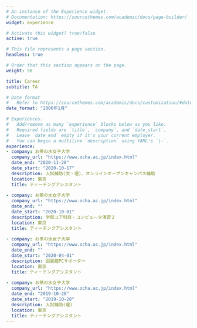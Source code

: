 ```yaml
---
# An instance of the Experience widget.
# Documentation: https://sourcethemes.com/academic/docs/page-builder/
widget: experience

# Activate this widget? true/false
active: true

# This file represents a page section.
headless: true

# Order that this section appears on the page.
weight: 50

title: Career
subtitle: TA

# Date format
#   Refer to https://sourcethemes.com/academic/docs/customization/#date-format
date_format: "2006年1月"

# Experiences.
#   Add/remove as many `experience` blocks below as you like.
#   Required fields are `title`, `company`, and `date_start`.
#   Leave `date_end` empty if it's your current employer.
#   You can begin a multiline `description` using YAML's `|-`.
experience:
- company: お茶の水女子大学
  company_url: "https://www.ocha.ac.jp/index.html"
  date_end: "2020-11-28"
  date_start: "2020-10-17"
  description: 入試補助(文・理)、オンラインオープンキャンパス補助
  location: 東京
  title: ティーチングアシスタント
  
- company: お茶の水女子大学
  company_url: "https://www.ocha.ac.jp/index.html"
  date_end: ""
  date_start: "2020-10-01"
  description: 学部コア科目・コンピュータ演習２
  location: 東京
  title: ティーチングアシスタント
  
- company: お茶の水女子大学
  company_url: "https://www.ocha.ac.jp/index.html"
  date_end: ""
  date_start: "2020-04-01"
  description: 図書館PCサポーター
  location: 東京
  title: ティーチングアシスタント
  
- company: お茶の水女子大学
  company_url: "https://www.ocha.ac.jp/index.html"
  date_end: "2019-10-28"
  date_start: "2019-10-28"
  description: 入試補助(理)
  location: 東京
  title: ティーチングアシスタント
---
```

